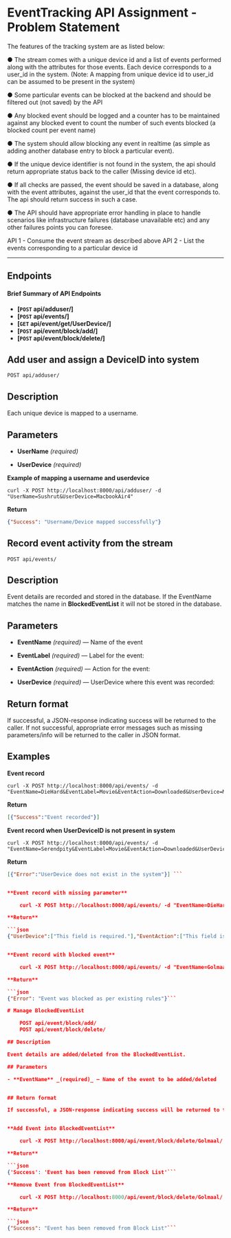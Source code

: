 # EventTracking API Assignment - Problem Statement

 The features of the tracking system are as listed below:
 
● The stream comes with a  unique device id  and a list of events performed along with the attributes for those events. Each device corresponds to a  user_id  in the system. (Note: A mapping from unique device id to user_id can be assumed to be present in the system)

● Some particular events can be blocked at the backend and should be filtered out (not saved) by the API

● Any blocked event should be logged and a counter has to be maintained against any blocked event to count the number of such events blocked (a blocked count per event name)

● The system should allow blocking any event in realtime (as simple as adding another database entry to block a particular event).

● If the unique device identifier is not found in the system, the api should return appropriate status back to the caller (Missing device id etc).

● If all checks are passed, the event should be saved in a database, along with the event attributes, against the  user_id  that the event corresponds to. The api should return success in such a case.

● The API should have appropriate error handling in place to handle scenarios like infrastructure failures (database unavailable etc) and any other failures points you can foresee.

API 1 - Consume the event stream as described above
API 2 - List the events corresponding to a particular device id
***




## Endpoints

#### Brief Summary of API Endpoints 

- **[<code>POST</code> api/adduser/]**
- **[<code>POST</code> api/events/]**
- **[<code>GET</code> api/event/get/UserDevice/]**
- **[<code>POST</code> api/event/block/add/]**
- **[<code>POST</code> api/event/block/delete/]**

## Add user and assign a DeviceID into system

    POST api/adduser/

## Description

Each unique device is mapped to a username.

## Parameters

- **UserName** _(required)_ 

- **UserDevice** _(required)_ 

**Example of mapping a username and userdevice**

    curl -X POST http://localhost:8000/api/adduser/ -d "UserName=Sushrut&UserDevice=MacbookAir4"

**Return** 

```json
{"Success": "Username/Device mapped successfully"}
```

## Record event activity from the stream

    POST api/events/

## Description

Event details are recorded and stored in the database. If the EventName matches the name in **BlockedEventList** it will not be stored in the database.


## Parameters

- **EventName** _(required)_ — Name of the event

- **EventLabel** _(required)_ — Label for the event:

- **EventAction** _(required)_ — Action for the event:

- **UserDevice** _(required)_ — UserDevice where this event was recorded:

## Return format

If successful, a JSON-response indicating success will be returned to the caller. If not successful, appropriate error messages such as missing parameters/info will be returned to the caller in JSON format.


## Examples

**Event record**

    curl -X POST http://localhost:8000/api/events/ -d "EventName=DieHard&EventLabel=Movie&EventAction=Downloaded&UserDevice=MacbookPro" 

**Return** 

```json
[{"Success":"Event recorded"}]
``` 

**Event record when UserDeviceID is not present in system**

    curl -X POST http://localhost:8000/api/events/ -d "EventName=Serendpity&EventLabel=Movie&EventAction=Downloaded&UserDevice=Lenovo442" 


**Return** 

``` json
[{"Error":"UserDevice does not exist in the system"}] ```


**Event record with missing parameter**

    curl -X POST http://localhost:8000/api/events/ -d "EventName=DieHard&EventLabel=Movie"

**Return**

```json
{"UserDevice":["This field is required."],"EventAction":["This field is required."]}```


**Event record with blocked event**

    curl -X POST http://localhost:8000/api/events/ -d "EventName=Golmaal&EventLabel=Movie&EventAction=Downloaded&UserDevice=MacbookAir"

**Return** 

```json
{"Error": "Event was blocked as per existing rules"}```

# Manage BlockedEventList

    POST api/event/block/add/
    POST api/event/block/delete/

## Description

Event details are added/deleted from the BlockedEventList.

## Parameters

- **EventName** _(required)_ — Name of the event to be added/deleted


## Return format

If successful, a JSON-response indicating success will be returned to the caller. If not successful, appropriate error messages such as missing parameters/info will be returned to the caller in JSON format.


**Add Event into BlockedEventList**

    curl -X POST http://localhost:8000/api/event/block/delete/Golmaal/

**Return** 

```json
{'Success': 'Event has been removed from Block List'```

**Remove Event from BlockedEventList**

    curl -X POST http://localhost:8000/api/event/block/delete/Golmaal/

**Return** 

```json
{"Success": "Event has been removed from Block List"```






